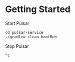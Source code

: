# Getting Started

Start Pulsar
```
cd pulsar-service
./gradlew clean bootRun
```
Stop Pulsar
```
^c
```
